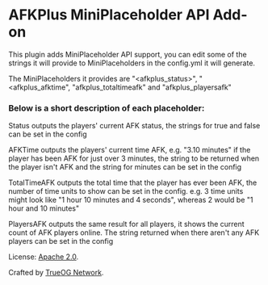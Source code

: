 # AFKPlus MiniPlaceholder API Add-on

This plugin adds MiniPlaceholder API support, you can edit some of the strings it will provide to MiniPlaceholders in the config.yml it will generate.

The MiniPlaceholders it provides are "<afkplus_status>", "<afkplus_afktime", "afkplus_totaltimeafk" and "afkplus_playersafk"

### Below is a short description of each placeholder:

Status outputs the players' current AFK status, the strings for true and false can be set in the config

AFKTime outputs the players' current time AFK, e.g. "3.10 minutes" if the player has been AFK for just over 3 minutes, the string to be returned when the player isn't AFK and the string for minutes can be set in the config

TotalTimeAFK outputs the total time that the player has ever been AFK, the number of time units to show can be set in the config. e.g. 3 time units might look like "1 hour 10 minutes and 4 seconds", whereas 2 would be "1 hour and 10 minutes"

PlayersAFK outputs the same result for all players, it shows the current count of AFK players online. The string returned when there aren't any AFK players can be set in the config

License: [Apache 2.0](https://github.com/true-og/MiniPlaceholders-AFKPlus/blob/master/LICENSE).

Crafted by [TrueOG Network](https://true-og.net).